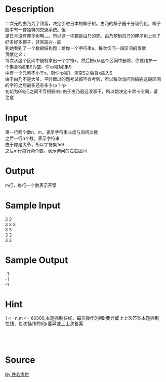 
# Description

<div class="content"><div>二次元的由乃为了致富，决定引进日本的椰子树。由乃的椰子园十分现代化，椰子园中有一套独特的交通系统。但</div>
<div>是日本没有椰子树啊。。。所以这一切都是由乃的梦。由乃梦到自己的椰子树上涨了好多好多椰子，非常高兴--直</div>
<div>到她看到了一个数据结构题：给你一个字符串a，每次询问一段区间的贡献</div>
<div>贡献定义：</div>
<div>每次从这个区间中随机拿出一个字符x，然后把x从这个区间中删除，你要维护一个集合S如果S为空，你rp减1如果S</div>
<div>中有一个元素不小于x，则你rp减1，清空S之后将x插入S</div>
<div>由于由乃不是大爷，平时做过的题考试都不会考到，所以每次询问你搞完这段区间的字符之后最多还有多少rp？rp</div>
<div>初始为0询问之间不互相影响~由于由乃最近没事干，所以她决定卡常卡空间，请注意</div>
<p></p></div>

# Input

<div class="content"><div>第一行两个数n，m，表示字符串长度与询问次数</div>
<div>之后一行n个数，表示字符串</div>
<div>由于你是大爷，所以字符集1e9</div>
<div>之后m行每行两个数，表示询问的左右区间</div>
<div></div></div>

# Output

<div class="content"><div>m行，每行一个数表示答案</div>
<div></div>
<p></p></div>

# Sample Input

<div class="content"><span class="sampledata">3 3<br/>
3 3 3<br/>
3 3<br/>
3 3<br/>
3 3</span></div>

# Sample Output

<div class="content"><span class="sampledata">-1<br/>
-1<br/>
-1</span></div>

# Hint

<div class="content"><p></p><div>1 &lt;= n,m &lt;= 60000,<span style="font-family: Helvetica, &#39;Microsoft Yahei&#39;, verdana; font-size: 14.3999996185303px; line-height: 18.659200668335px;">本题强制在线，每次操作的l和r要异或上上次答案</span><span style="font-family: Helvetica, &#39;Microsoft Yahei&#39;, verdana; font-size: 14.3999996185303px; line-height: 18.659200668335px;">本题强制在线，每次操作的l和r要异或上上次答案</span></div><br/>
<div></div><br/>
<div></div><br/>
<p></p><p></p></div>

# Source

<div class="content"><p><a href="problemset.php?search=By 佚名提供">By 佚名提供</a></p></div>

